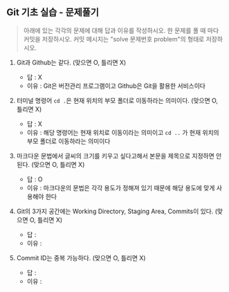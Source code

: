 ## Git 기초 실습 - 문제풀기

> 아래에 있는 각각의 문제에 대해 답과 이유를 작성하시오.
> 한 문제를 풀 때 마다 커밋을 저장하시오. 커밋 메시지는 "solve 문제번호 problem"의 형태로 저장하시오.



1. Git과 Github는 같다. (맞으면 O, 틀리면 X)

   - 답 : X
   - 이유 : Git은 버전관리 프로그램이고 Github은 Git을 활용한 서비스이다

   

2. 터미널 명령어 `cd .`은 현재 위치의 부모 폴더로 이동하라는 의미이다. (맞으면 O, 틀리면 X)

   - 답 : X
   - 이유 : 해당 명령어는 현재 위치로 이동이라는 의미이고 `cd ..` 가 현재 위치의 부모 폴더로 이동하라는 의미이다



3. 마크다운 문법에서 글씨의 크기를 키우고 싶다고해서 본문을 제목으로 지정하면 안된다. (맞으면 O, 틀리면 X)
   - 답 : O
   - 이유 : 마크다운의 문법은 각각 용도가 정해져 있기 때문에 해당 용도에 맞게 사용해야 한다



4. Git의 3가지 공간에는 Working Directory, Staging Area, Commits이 있다. (맞으면 O, 틀리면 X)
   - 답 :
   - 이유 :



5. Commit ID는 중복 가능하다. (맞으면 O, 틀리면 X)
   - 답 :
   - 이유 :